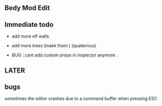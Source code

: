 

## Bedy Mod Edit 




## Immediate todo 

- add more elf walls 
- add more trees (maek them ) (quaternius) 

- BUG : cant add custom props in inspector anymore .


 
## LATER  


## bugs 




sometimes the editor crashes due to a command buffer when pressing ESC 